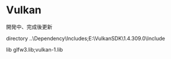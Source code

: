 # Vulkan

開発中、完成後更新

directory
..\Dependency\Includes;E:\VulkanSDK\1.4.309.0\Include

lib
glfw3.lib;vulkan-1.lib
